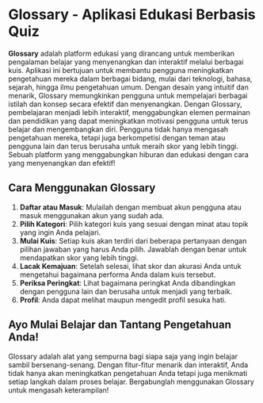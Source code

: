 # Glossary - Aplikasi Edukasi Berbasis Quiz
**Glossary** adalah platform edukasi yang dirancang untuk memberikan pengalaman belajar yang menyenangkan dan interaktif melalui berbagai kuis. 
Aplikasi ini bertujuan untuk membantu pengguna meningkatkan pengetahuan mereka dalam berbagai bidang, mulai dari teknologi, bahasa, sejarah, hingga ilmu pengetahuan umum. 
Dengan desain yang intuitif dan menarik, Glossary memungkinkan pengguna untuk mempelajari berbagai istilah dan konsep secara efektif dan menyenangkan.
Dengan Glossary, pembelajaran menjadi lebih interaktif, menggabungkan elemen permainan dan pendidikan yang dapat meningkatkan motivasi pengguna untuk terus belajar dan mengembangkan diri. 
Pengguna tidak hanya mengasah pengetahuan mereka, tetapi juga berkompetisi dengan teman atau pengguna lain dan terus berusaha untuk meraih skor yang lebih tinggi. 
Sebuah platform yang menggabungkan hiburan dan edukasi dengan cara yang menyenangkan dan efektif!

## Cara Menggunakan Glossary
1. **Daftar atau Masuk**: Mulailah dengan membuat akun pengguna atau masuk menggunakan akun yang sudah ada.
2. **Pilih Kategori**: Pilih kategori kuis yang sesuai dengan minat atau topik yang ingin Anda pelajari.
3. **Mulai Kuis**: Setiap kuis akan terdiri dari beberapa pertanyaan dengan pilihan jawaban yang harus Anda pilih. Jawablah dengan benar untuk mendapatkan skor yang lebih tinggi.
4. **Lacak Kemajuan**: Setelah selesai, lihat skor dan akurasi Anda untuk mengetahui bagaimana performa Anda dalam kuis tersebut.
5. **Periksa Peringkat**: Lihat bagaimana peringkat Anda dibandingkan dengan pengguna lain dan berusaha untuk menjadi yang terbaik.
6. **Profil**: Anda dapat melihat maupun mengedit profil sesuka hati.

## Ayo Mulai Belajar dan Tantang Pengetahuan Anda!
Glossary adalah alat yang sempurna bagi siapa saja yang ingin belajar sambil bersenang-senang. 
Dengan fitur-fitur menarik dan interaktif, Anda tidak hanya akan meningkatkan pengetahuan Anda tetapi juga menikmati setiap langkah dalam proses belajar. 
Bergabunglah menggunakan Glossary untuk mengasah keterampilan!
